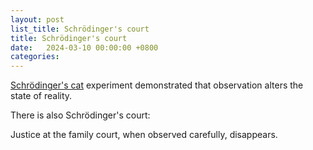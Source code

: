 ```yaml
---
layout: post
list_title: Schrödinger's court
title: Schrödinger's court
date:   2024-03-10 00:00:00 +0800
categories:
---
```


[Schrödinger's cat](https://en.wikipedia.org/wiki/Schrödinger%27s_cat)
experiment demonstrated that observation alters the state of reality.

There is also Schrödinger's court:

Justice at the family court, when observed carefully, disappears.
